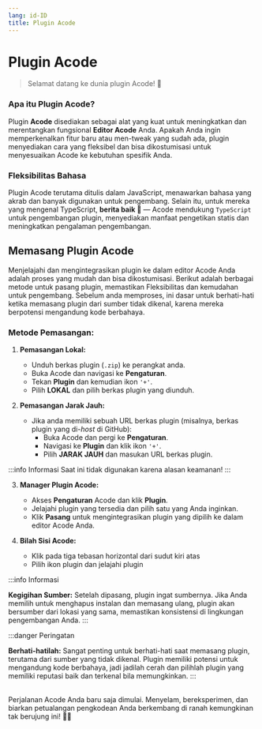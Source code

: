 ```yaml
---
lang: id-ID
title: Plugin Acode
---
```

# Plugin Acode

> Selamat datang ke dunia plugin Acode! 🚀


### Apa itu Plugin Acode?

Plugin **Acode** disediakan sebagai alat yang kuat untuk meningkatkan dan merentangkan fungsional **Editor Acode** Anda. Apakah Anda ingin memperkenalkan fitur baru atau men-tweak yang sudah ada, plugin menyediakan cara yang fleksibel dan bisa dikostumisasi untuk menyesuaikan Acode ke kebutuhan spesifik Anda.

### Fleksibilitas Bahasa

Plugin Acode terutama ditulis dalam JavaScript, menawarkan bahasa yang akrab dan banyak digunakan untuk pengembang. Selain itu, untuk mereka yang mengenal TypeScript, **berita baik 🥳** — Acode mendukung `TypeScript` untuk pengembangan plugin, menyediakan manfaat pengetikan statis dan meningkatkan pengalaman pengembangan.

## Memasang Plugin Acode

Menjelajahi dan mengintegrasikan plugin ke dalam editor Acode Anda adalah proses yang mudah dan bisa dikostumisasi. Berikut adalah berbagai metode untuk pasang plugin, memastikan Fleksibilitas dan kemudahan untuk pengembang. Sebelum anda memproses, ini dasar untuk berhati-hati ketika memasang plugin dari sumber tidak dikenal, karena mereka berpotensi mengandung kode berbahaya.

### Metode Pemasangan:

1. **Pemasangan Lokal:**
   - Unduh berkas plugin (`.zip`) ke perangkat anda.
   - Buka Acode dan navigasi ke **Pengaturan**.
   - Tekan **Plugin** dan kemudian ikon `'+'`.
   - Pilih **LOKAL** dan pilih berkas plugin yang diunduh.

2. **Pemasangan Jarak Jauh:**
   - Jika anda memiliki sebuah URL berkas plugin (misalnya, berkas plugin yang di-*host* di GitHub):
     - Buka Acode dan pergi ke **Pengaturan**.
     - Navigasi ke **Plugin** dan klik ikon `'+'`.
     - Pilih **JARAK JAUH** dan masukan URL berkas plugin.

:::info Informasi
Saat ini tidak digunakan karena alasan keamanan!
:::

3. **Manager Plugin Acode:**
   - Akses **Pengaturan** Acode dan klik **Plugin**.
   - Jelajahi plugin yang tersedia dan pilih satu yang Anda inginkan.
   - Klik **Pasang** untuk mengintegrasikan plugin yang dipilih ke dalam editor Acode Anda.

4. **Bilah Sisi Acode:**
    - Klik pada tiga tebasan horizontal dari sudut kiri atas
    - Pilih ikon plugin dan jelajahi plugin


:::info Informasi

**Kegigihan Sumber:**
Setelah dipasang, plugin ingat sumbernya. Jika Anda memilih untuk menghapus instalan dan memasang ulang, plugin akan bersumber dari lokasi yang sama, memastikan konsistensi di lingkungan pengembangan Anda.
:::

:::danger Peringatan

**Berhati-hatilah:**
Sangat penting untuk berhati-hati saat memasang plugin, terutama dari sumber yang tidak dikenal. Plugin memiliki potensi untuk mengandung kode berbahaya, jadi jadilah cerah dan pilihlah plugin yang memiliki reputasi baik dan terkenal bila memungkinkan.
:::

<br />
Perjalanan Acode Anda baru saja dimulai. Menyelam, bereksperimen, dan biarkan petualangan pengkodean Anda berkembang di ranah kemungkinan tak berujung ini! 🚀✨
